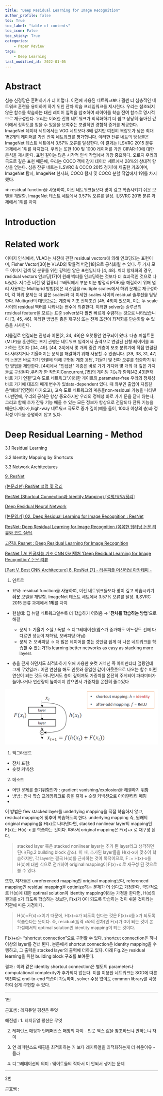 ```yaml
---
title: "Deep Residual Learning for Image Recognition"
author_profile: false
toc: True	
toc_label: "table of contents"
toc_icon: False
toc_sticky:	True
categories: 
    - Paper Review
tags: 
    - Deep Learning
last_modified_at: 2022-01-05
---
```


# Abstract

심층 신경망은 훈련하기가 더 어렵다. 이전에 사용된 네트워크보다 훨씬 더 심층적인 네트워크 훈련을 용이하게 하기 위한 잔차 학습 프레임워크를 제시한다. 우리는 참조되지 않은 함수를 학습하는 대신 레이어 입력을 참조하여 레이어를 학습 잔여 함수로 명시적으로 재구성한다. 우리는 이러한 잔류 네트워크가 최적화하기 더 쉽고 상당히 높아진 깊이에서 정확도를 얻을 수 있음을 보여주는 포괄적인 경험적 증거를 제공한다. ImageNet 데이터 세트에서는 VGG 네트보다 8배 깊지만 여전히 복잡도가 낮은 최대 152개의 레이어를 가진 잔여 네트워크를 평가합니다. 이러한 잔류 네트의 앙상블은 ImageNet 테스트 세트에서 3.57% 오류를 달성한다. 이 결과는 ILSVRC 2015 분류 과제에서 1위를 차지했다. 우리는 또한 100 및 1000 레이어를 가진 CIFAR-10에 대한 분석을 제시한다. 표현 깊이는 많은 시각적 인식 작업에서 가장 중요하다. 오로지 우리의 극도로 깊은 표현 때문에, 우리는 COCO 객체 감지 데이터 세트에서 28%의 상대적 향상을 얻는다. 심층 잔류 네트는 ILSVRC & COCO 2015 경기1에 제출한 기초이며, ImageNet 탐지, ImageNet 현지화, COCO 탐지 및 COCO 분할 작업에서 1위를 차지했다.

⇒ residual function을 사용하여, 이전 네트워크들보다 망이 깊고 학습시키기 쉬운 모델을 개발함. ImageNet 테스트 세트에서 3.57% 오류를 달성. ILSVRC 2015 분류 과제에서 1위를 차지

# Introduction

# Related work

이미지 인식에서, VLAD는 사전에 관한 residual vectors에 의해 인코딩되는 표현이며, Fisher Vector[30]는 VLAD의 확률적 버전[18]으로 공식화될 수 있다. 두 가지 모두 이미지 검색 및 분류를 위한 강력한 얕은 표현입니다 [4, 48]. 벡터 양자화의 경우, residual vectors 인코딩[17]이 원래 벡터를 인코딩하는 것보다 더 효과적인 것으로 나타났다. 저수준 비전 및 컴퓨터 그래픽에서 부분 미분 방정식(PDE)을 해결하기 위해 널리 사용되는 Multigrid 방법[3]은 시스템을 multiple scales에서 하위 문제로 재구성하며, 각 하위 문제는 더 얇은 scales와 더 미세한 scales 사이의 residual 솔루션을 담당한다. Multigrid의 대안으로는 계층적 기초 전제조건 [45, 46]이 있으며, 이는 두 scale 사이의 residual 벡터를 나타내는 변수에 의존한다. 이러한 solver는 솔루션의 residual feature을 모르는 표준 solver보다 훨씬 빠르게 수렴하는 것으로 나타났습니다 [3, 45, 46]. 이러한 방법은 좋은 재구성 또는 전제 조건이 최적화를 단순화할 수 있음을 시사한다.

지름길로 연결되는 관행과 이론[2, 34, 49]은 오랫동안 연구되어 왔다. 다층 퍼셉트론(MLP)을 훈련하는 초기 관행은 네트워크 입력에서 출력으로 연결된 선형 레이어를 추가하는 것이다 [34, 49]. [44, 24]에서 몇 개의 중간 계층이 보조 분류기에 직접 연결된다.사라지거나 기울어지는 문제를 해결하기 위해 사용할 수 있습니다. [39, 38, 31, 47]의 논문은 바로 가기 연결에 의해 구현된 계층 응답, 기울기 및 전파 오류를 집중하기 위한 방법을 제안한다. [44]에서 "인셉션" 계층은 바로 가기 가지와 몇 개의 더 깊은 가지들로 구성된다.우리가 한 작업이Concurrent,[15]의 게이팅 기능과 함께[42,43]현재 바로 가기 연결“고속 도로 네트워크”.이러한 게이트와,parameter-free 우리의 정체성 바로 가기에 대조의 매개 변수가 있data-dependent 있다. 때 외부인 출입이 지름길은“폐쇄”(영점이 다가오고), 고속 도로 네트워크의 계층들non-residual 기능을 나타낸다.반면에, 우리의 공식은 항상 중요하지만 우리의 정체성 바로 가기 문을 닫지 않는다, 그리고 함께 추가 잔류 기능 배울 수 있는 모든 정보가 항상으로 전달되다 잔류 기능을 배운다.게다가,high-way 네트워크 극도로 증가 깊이(예를 들어, 100대 이상의 층)과 정확성 이득을 증명하지 않고 있다.

# Deep Residual Learning - Method

3.1 Residual Learning

3.2 Identity Mapping by Shortcuts

3.3 Network Architectures

[9. ResNet](https://89douner.tistory.com/64)

[](https://sike6054.github.io/blog/paper/first-post/)

[(논문리뷰) ResNet 설명 및 정리](https://ganghee-lee.tistory.com/41)

[ResNet (Shortcut Connection과 Identity Mapping) [설명/요약/정리]](https://lv99.tistory.com/25)

[Deep Residual Neural Network](http://incredible.ai/artificial-intelligence/2017/10/28/Deep-Residual-Neural-Network/)

[[논문읽기] 02. Deep Residual Learning for Image Recognition : ResNet](https://leechamin.tistory.com/184)

[ResNet: Deep Residual Learning for Image Recognition (꼼꼼한 딥러닝 논문 리뷰와 코드 실습)](https://www.youtube.com/watch?v=671BsKl8d0E&t=1445s)

[고진호 Resnet : Deep Residual Learning for Image Recognition](https://www.youtube.com/watch?v=JI5kXF_OUkY)

[ResNet | AI 인공지능 기초 CNN 아키텍쳐 'Deep Residual Learning for Image Recognition' 논문 리뷰](https://www.youtube.com/watch?v=QuXIbZAUNJw)

[[Part Ⅴ. Best CNN Architecture] 8. ResNet [7] - 라온피플 머신러닝 아카데미 -](https://m.blog.naver.com/laonple/220793640991)

1. 인트로
- 요약: residual function을 사용하여, 이전 네트워크들보다 망이 깊고 학습시키기 **쉬운** 모델을 개발함. ImageNet 테스트 세트에서 3.57% 오류를 달성. ILSVRC 2015 분류 과제에서 **1위**를 차지
- 현실태: 딥 뉴럴 네트워크일수록 더 학습하기 어려움 → '**잔차를 학습하는 방법**'으로 해결 
  - 문제 1: 기울기 소실 / 폭발 → 디그레데이션(뎁스가 증가해도 어느정도 선에 다다르면 성능이 저하됨, 오버피팅 아님)  
  - 문제 2: 오버피팅 → 
더 많은 레이어를 쌓는 것만큼 쉽게 더 나은 네트워크를 학습할 수 있는가?Is learning better networks as easy as stacking more layers

- 층을 깊게 하면서도 최적화하기 위해 사용한 숏컷 커넥션 즉 아이덴티티 맾핑인데 그게 무었일까 : 어떤 연산을 해도 인풋와 동일한 값이 아웃풋으로 나오는 함수
어떤 연산이 되는 것도 아니면서도 층이 깊어져도 가중치를 온전히 주게되어 파라미터가 늘어나거나 연산량이 높아지지 않으면서 가중치를 온전히 줄수있다    

![Deep%20Residual%20Learning%20for%20Image%20Recognition%204cb499ae32f64441a103a1446268ac91/Untitled.png](Deep%20Residual%20Learning%20for%20Image%20Recognition%204cb499ae32f64441a103a1446268ac91/Untitled.png)

1. 백그라운드
- 잔차 표현: 
- 숏컷 커넥션:  
2. 메소드 
- 어떤 문제를 풀기위함인가 : gradient vanishing/explosion을 해결하기 위함 
- 방법 : 잔차 학습 프레임워크로 층을 깊게 + 숏컷 커넥션으로 아이덴티티 매핑
- 

이 방법은 few stacked layer를 underlying mapping을 직접 학습하지 않고, residual mapping에 맞추어 학습하도록 한다. underlying mapping 즉, 원래의 original mapping을 H(x)로 나타낸다면, stacked nonlinear layer의 mapping인 F(x)는 H(x)-x 를 학습하는 것이다. 따라서 original mapping은 F(x)+x 로 재구성 된다.

> stacked layer 혹은 stacked nonlinear layer는 추가 된 layer라고 생각하면 된다(Fig.2 building block 참조). 이 때, 추가된 layer들을 H(x)-x에 맞추어 학습하지만, 각 layer는 결국 H(x)를 근사하는 것이 목적이므로, F := H(x)-x를 H(x)에 대한 식으로 전개하여 original mapping이 F(x)+x 로 재구성 된 것으로 볼 수 있다.
> 

또한, 저자들은 unreferenced mapping인 original mapping보다, referenced mapping인 residual mapping을 optimize하는 문제가 더 쉽다고 가정한다. 극단적으로 H(x)에 대한 optimal solution이 identity mapping이라는 가정을 한다면, H(x)의 결과를 x가 되도록 학습하는 것보단, F(x)가 0이 되도록 학습하는 것이 쉬울 것이라는 직관에 따른 가정이다.

> H(x)=F(x)+x이기 때문에, H(x)=x가 되도록 한다는 것은 F(x)+x를 x가 되도록 학습한다는 뜻이다. 즉, residual(입력 x와의 잔차)인 F(x)가 0이 되는 것이 본 가설에서의 optimal solution인 identity mapping이 되는 것이다.
> 

F(x)+x는 “shortcut connection”으로 구현할 수 있다. shortcut connection은 하나 이상의 layer를 건너 뛴다. 본문에서 shortcut connection은 identity mapping을 수행하고, 그 출력을 stacked layer의 출력에 더하고 있다. 아래 Fig.2는 residual learning을 위한 building block 구조를 보여준다.

결과 : 이와 같은 identity shortcut connection은 별도의 parameter나 computational complexity가 추가되지 않는다. 이를 이용한 네트워크는 SGD에 따른 역전파로 end-to-end 학습이 가능하며, solver 수정 없이도 common library를 사용하여 쉽게 구현할 수 있다. 

---

1번 

근호샘 : 레지듀얼 펑션은 무엇 

혜진샘 : 1. 레지듀얼 펑션은 무엇

2. 레퍼런스 매핑과 언레퍼전스 매핑의 차이 - 인풋 엑스 값을 참조하느냐 안하는냐 차이  

3. 언 레퍼런스드 매핑을 최적화하는 거 보다 레지듀얼을 최적화하는게 더 쉬운이유 - 몰라 

4. 디그레데이션의 의미 : 웨이트들의 작아서 이 안되서 생기는 문제 

---

2번 

근호쌤 :